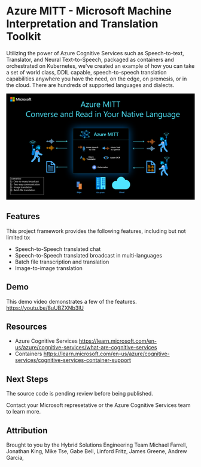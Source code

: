 # Azure MITT - Microsoft Machine Interpretation and Translation Toolkit

Utilizing the power of Azure Cognitive Services such as Speech-to-text, Translator, and Neural Text-to-Speech, packaged as containers and orchestrated on Kubernetes, we've created an example of how you can take a set of world class, DDIL capable, speech-to-speech translation capabilities anywhere you have the need, on the edge, on premesis, or in the cloud. There are hundreds of supported languages and dialects.

<img src="MITTOV1.png" alt="MITT Overview">

## Features

This project framework provides the following features, including but not limited to:

* Speech-to-Speech translated chat
* Speech-to-Speech translated broadcast in multi-languages
* Batch file transcription and translation
* Image-to-image translation

## Demo

This demo video demonstrates a few of the features. <HERE>
https://youtu.be/8uUBZXNb3lU 

## Resources
 * Azure Cognitive Services https://learn.microsoft.com/en-us/azure/cognitive-services/what-are-cognitive-services
 * Containers https://learn.microsoft.com/en-us/azure/cognitive-services/cognitive-services-container-support

## Next Steps
The source code is pending review before being published.

Contact your Microsoft represetative or the Azure Cognitive Services team to learn more.

## Attribution
Brought to you by the Hybrid Solutions Engineering Team Michael Farrell, Jonathan King, Mike Tse, Gabe Bell, Linford Fritz, James Greene, Andrew Garcia,
